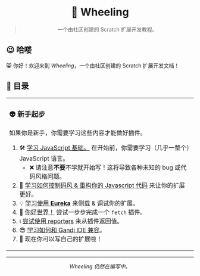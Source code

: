 <div align="center">

# 💫 Wheeling

> 一个由社区创建的 Scratch 扩展开发教程。

</div>

## 😉 哈喽

😸 你好！欢迎来到 _Wheeling_，一个由社区创建的 Scratch 扩展开发文档！

## 📄 目录

<table>
<tr><td>

### 👽 新手起步

如果你是新手，你需要学习这些内容才能做好插件。

1. 🛠️ [学习 JavaScript 基础。](https://developer.mozilla.org/en-US/docs/Learn/JavaScript) 在开始前，你需要学习（几乎一整个）JavaScript 语言。
   - ❌ 请注意**不要**不学就开始写！这将导致各种未知的 bug 或代码风格问题。
2. 👾 [学习如何控制码风 & 重构你的 Javascript 代码](./getting-started/code-style.md) 来让你的扩展更好。
3. 💡 [学习使用 **Eureka**](./getting-started/eureka.md) 来侧载 & 调试你的扩展。
4. 🎉 [你好世界！](./getting-started/hello-world.md) 尝试一步步完成一个 `fetch` 插件。
5. ℹ️ [尝试使用 reporters](./getting-started/reporters.md) 来从插件返回值。
6. 😎 [学习如何和 Gandi IDE 兼容](./getting-started/compatibility.md)。
7. 💫 现在你可以写自己的扩展啦！

<img width=1000 />
</td></tr>
</table>

---

<div align="center">

_Wheeling 仍然在编写中。_

</div>
